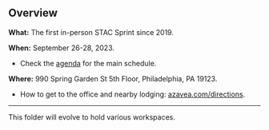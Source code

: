 ## Overview

**What:** The first in-person STAC Sprint since 2019.

**When:** September 26-28, 2023.
* Check the [agenda](agenda.md) for the main schedule.

**Where:** 990 Spring Garden St 5th Floor, Philadelphia, PA 19123.

* How to get to the office and nearby lodging: [azavea.com/directions](https://www.azavea.com/directions).


-----
This folder will evolve to hold various workspaces.
